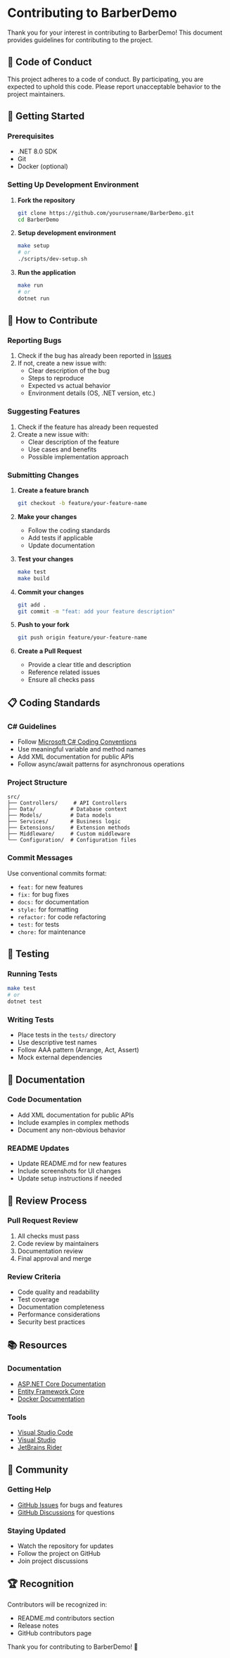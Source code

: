 # Contributing to BarberDemo

Thank you for your interest in contributing to BarberDemo! This document provides guidelines for contributing to the project.

## 🌟 Code of Conduct

This project adheres to a code of conduct. By participating, you are expected to uphold this code. Please report unacceptable behavior to the project maintainers.

## 🚀 Getting Started

### Prerequisites
- .NET 8.0 SDK
- Git
- Docker (optional)

### Setting Up Development Environment

1. **Fork the repository**
   ```bash
   git clone https://github.com/yourusername/BarberDemo.git
   cd BarberDemo
   ```

2. **Setup development environment**
   ```bash
   make setup
   # or
   ./scripts/dev-setup.sh
   ```

3. **Run the application**
   ```bash
   make run
   # or
   dotnet run
   ```

## 📝 How to Contribute

### Reporting Bugs

1. Check if the bug has already been reported in [Issues](https://github.com/CemRoot/BarberDemo/issues)
2. If not, create a new issue with:
   - Clear description of the bug
   - Steps to reproduce
   - Expected vs actual behavior
   - Environment details (OS, .NET version, etc.)

### Suggesting Features

1. Check if the feature has already been requested
2. Create a new issue with:
   - Clear description of the feature
   - Use cases and benefits
   - Possible implementation approach

### Submitting Changes

1. **Create a feature branch**
   ```bash
   git checkout -b feature/your-feature-name
   ```

2. **Make your changes**
   - Follow the coding standards
   - Add tests if applicable
   - Update documentation

3. **Test your changes**
   ```bash
   make test
   make build
   ```

4. **Commit your changes**
   ```bash
   git add .
   git commit -m "feat: add your feature description"
   ```

5. **Push to your fork**
   ```bash
   git push origin feature/your-feature-name
   ```

6. **Create a Pull Request**
   - Provide a clear title and description
   - Reference related issues
   - Ensure all checks pass

## 📋 Coding Standards

### C# Guidelines
- Follow [Microsoft C# Coding Conventions](https://docs.microsoft.com/en-us/dotnet/csharp/fundamentals/coding-style/coding-conventions)
- Use meaningful variable and method names
- Add XML documentation for public APIs
- Follow async/await patterns for asynchronous operations

### Project Structure
```
src/
├── Controllers/     # API Controllers
├── Data/           # Database context
├── Models/         # Data models
├── Services/       # Business logic
├── Extensions/     # Extension methods
├── Middleware/     # Custom middleware
└── Configuration/  # Configuration files
```

### Commit Messages
Use conventional commits format:
- `feat:` for new features
- `fix:` for bug fixes
- `docs:` for documentation
- `style:` for formatting
- `refactor:` for code refactoring
- `test:` for tests
- `chore:` for maintenance

## 🧪 Testing

### Running Tests
```bash
make test
# or
dotnet test
```

### Writing Tests
- Place tests in the `tests/` directory
- Use descriptive test names
- Follow AAA pattern (Arrange, Act, Assert)
- Mock external dependencies

## 📖 Documentation

### Code Documentation
- Add XML documentation for public APIs
- Include examples in complex methods
- Document any non-obvious behavior

### README Updates
- Update README.md for new features
- Include screenshots for UI changes
- Update setup instructions if needed

## 🔄 Review Process

### Pull Request Review
1. All checks must pass
2. Code review by maintainers
3. Documentation review
4. Final approval and merge

### Review Criteria
- Code quality and readability
- Test coverage
- Documentation completeness
- Performance considerations
- Security best practices

## 📚 Resources

### Documentation
- [ASP.NET Core Documentation](https://docs.microsoft.com/en-us/aspnet/core/)
- [Entity Framework Core](https://docs.microsoft.com/en-us/ef/core/)
- [Docker Documentation](https://docs.docker.com/)

### Tools
- [Visual Studio Code](https://code.visualstudio.com/)
- [Visual Studio](https://visualstudio.microsoft.com/)
- [JetBrains Rider](https://www.jetbrains.com/rider/)

## 🤝 Community

### Getting Help
- [GitHub Issues](https://github.com/CemRoot/BarberDemo/issues) for bugs and features
- [GitHub Discussions](https://github.com/CemRoot/BarberDemo/discussions) for questions

### Staying Updated
- Watch the repository for updates
- Follow the project on GitHub
- Join project discussions

## 🏆 Recognition

Contributors will be recognized in:
- README.md contributors section
- Release notes
- GitHub contributors page

Thank you for contributing to BarberDemo! 🎉
